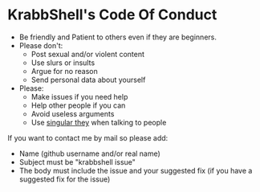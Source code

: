 # KrabbShell's Code Of Conduct
- Be friendly and Patient to others even if they are beginners.
- Please don't:
  - Post sexual and/or violent content
  - Use slurs or insults
  - Argue for no reason
  - Send personal data about yourself
- Please:
  - Make issues if you need help
  - Help other people if you can
  - Avoid useless arguments
  - Use [singular they](https://en.wikipedia.org/wiki/Singular_they) when talking to people

If you want to contact me by mail so please add:
  - Name (github username and/or real name)
  - Subject must be "krabbshell issue"
  - The body must include the issue and your suggested fix (if you have a suggested fix for the issue)
